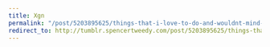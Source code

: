 ```yaml
---
title: Xgn
permalink: "/post/5203895625/things-that-i-love-to-do-and-wouldnt-mind-making"
redirect_to: http://tumblr.spencertweedy.com/post/5203895625/things-that-i-love-to-do-and-wouldnt-mind-making
---
```


